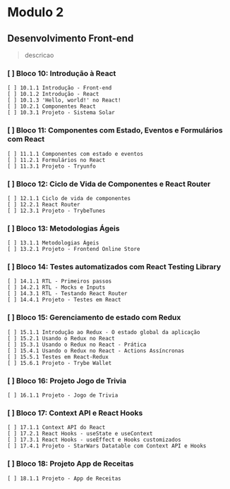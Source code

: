 # Modulo 2

## Desenvolvimento Front-end

>descricao

### [ ] Bloco 10: Introdução à React

    [ ] 10.1.1 Introdução - Front-end
    [ ] 10.1.2 Introdução - React
    [ ] 10.1.3 'Hello, world!' no React!
    [ ] 10.2.1 Componentes React
    [ ] 10.3.1 Projeto - Sistema Solar

### [ ] Bloco 11: Componentes com Estado, Eventos e Formulários com React

    [ ] 11.1.1 Componentes com estado e eventos
    [ ] 11.2.1 Formulários no React
    [ ] 11.3.1 Projeto - Tryunfo

### [ ] Bloco 12: Ciclo de Vida de Componentes e React Router

    [ ] 12.1.1 Ciclo de vida de componentes
    [ ] 12.2.1 React Router
    [ ] 12.3.1 Projeto - TrybeTunes

### [ ] Bloco 13: Metodologias Ágeis

    [ ] 13.1.1 Metodologias Ágeis
    [ ] 13.2.1 Projeto - Frontend Online Store

### [ ] Bloco 14: Testes automatizados com React Testing Library

    [ ] 14.1.1 RTL - Primeiros passos 
    [ ] 14.2.1 RTL - Mocks e Inputs 
    [ ] 14.3.1 RTL - Testando React Router
    [ ] 14.4.1 Projeto - Testes em React

### [ ] Bloco 15: Gerenciamento de estado com Redux

    [ ] 15.1.1 Introdução ao Redux - O estado global da aplicação
    [ ] 15.2.1 Usando o Redux no React
    [ ] 15.3.1 Usando o Redux no React - Prática
    [ ] 15.4.1 Usando o Redux no React - Actions Assíncronas
    [ ] 15.5.1 Testes em React-Redux
    [ ] 15.6.1 Projeto - Trybe Wallet

### [ ] Bloco 16: Projeto Jogo de Trivia

    [ ] 16.1.1 Projeto - Jogo de Trivia

### [ ] Bloco 17: Context API e React Hooks

    [ ] 17.1.1 Context API do React
    [ ] 17.2.1 React Hooks - useState e useContext
    [ ] 17.3.1 React Hooks - useEffect e Hooks customizados
    [ ] 17.4.1 Projeto - StarWars Datatable com Context API e Hooks

### [ ] Bloco 18: Projeto App de Receitas

    [ ] 18.1.1 Projeto - App de Receitas
